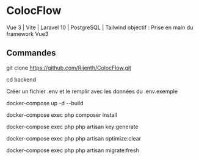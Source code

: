 # ColocFlow
Vue 3 | Vite | Laravel 10 | PostgreSQL | Tailwind
objectif : Prise en main du framework Vue3

## Commandes

git clone https://github.com/Rijenth/ColocFlow.git

cd backend

Créer un fichier .env et le remplir avec les données du .env.exemple

docker-compose up -d --build

docker-compose exec php composer install

docker-compose exec php php artisan key:generate

docker-compose exec php php artisan optimize:clear

docker-compose exec php php artisan migrate:fresh
